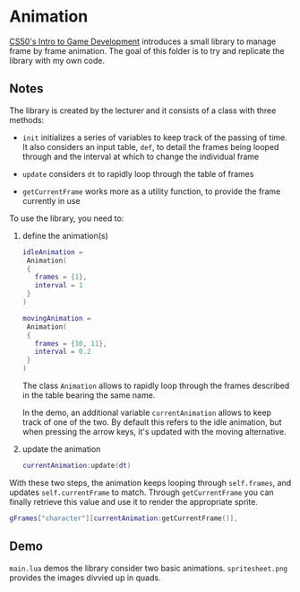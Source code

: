 # Animation

[CS50's Intro to Game Development](https://www.youtube.com/playlist?list=PLWKjhJtqVAbluXJKKbCIb4xd7fcRkpzoz) introduces a small library to manage frame by frame animation. The goal of this folder is to try and replicate the library with my own code.

## Notes

The library is created by the lecturer and it consists of a class with three methods:

- `init` initializes a series of variables to keep track of the passing of time. It also considers an input table, `def`, to detail the frames being looped through and the interval at which to change the individual frame

- `update` considers `dt` to rapidly loop through the table of frames

- `getCurrentFrame` works more as a utility function, to provide the frame currently in use

To use the library, you need to:

1. define the animation(s)

   ```lua
   idleAnimation =
    Animation(
    {
      frames = {1},
      interval = 1
    }
   )

   movingAnimation =
    Animation(
    {
      frames = {10, 11},
      interval = 0.2
    }
   )
   ```

   The class `Animation` allows to rapidly loop through the frames described in the table bearing the same name.

   In the demo, an additional variable `currentAnimation` allows to keep track of one of the two. By default this refers to the idle animation, but when pressing the arrow keys, it's updated with the moving alternative.

2. update the animation

   ```lua
   currentAnimation:update(dt)
   ```

With these two steps, the animation keeps looping through `self.frames`, and updates `self.currentFrame` to match. Through `getCurrentFrame` you can finally retrieve this value and use it to render the appropriate sprite.

```lua
gFrames["character"][currentAnimation:getCurrentFrame()],
```

## Demo

`main.lua` demos the library consider two basic animations. `spritesheet.png` provides the images divvied up in quads.
